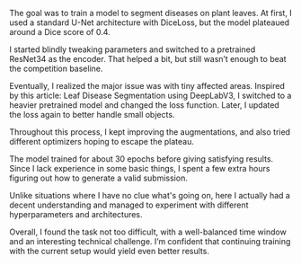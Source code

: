 The goal was to train a model to segment diseases on plant leaves. At first, I used a standard U-Net architecture with DiceLoss, but the model plateaued around a Dice score of 0.4.

I started blindly tweaking parameters and switched to a pretrained ResNet34 as the encoder. That helped a bit, but still wasn’t enough to beat the competition baseline.

Eventually, I realized the major issue was with tiny affected areas. Inspired by this article: Leaf Disease Segmentation using DeepLabV3, I switched to a heavier pretrained model and changed the loss function. Later, I updated the loss again to better handle small objects.

Throughout this process, I kept improving the augmentations, and also tried different optimizers hoping to escape the plateau.

The model trained for about 30 epochs before giving satisfying results. Since I lack experience in some basic things, I spent a few extra hours figuring out how to generate a valid submission.

Unlike situations where I have no clue what's going on, here I actually had a decent understanding and managed to experiment with different hyperparameters and architectures.

Overall, I found the task not too difficult, with a well-balanced time window and an interesting technical challenge. I’m confident that continuing training with the current setup would yield even better results.